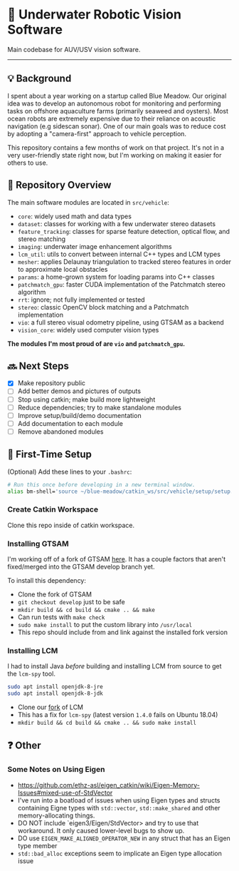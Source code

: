 # :ocean: Underwater Robotic Vision Software

Main codebase for AUV/USV vision software.
***

## :bulb: Background

I spent about a year working on a startup called Blue Meadow. Our original idea was to develop an
autonomous robot for monitoring and performing tasks on offshore aquaculture farms (primarily
seaweed and oysters). Most ocean robots are extremely expensive due to their reliance on acoustic
navigation (e.g sidescan sonar). One of our main goals was to reduce cost by adopting a "camera-first" approach to
vehicle perception.

This repository contains a few months of work on that project. It's not in a very
user-friendly state right now, but I'm working on making it easier for others to use.

## :memo: Repository Overview

The main software modules are located in `src/vehicle`:
- `core`: widely used math and data types
- `dataset`: classes for working with a few underwater stereo datasets
- `feature_tracking`: classes for sparse feature detection, optical flow, and stereo matching
- `imaging`: underwater image enhancement algorithms
- `lcm_util`: utils to convert between internal C++ types and LCM types
- `mesher`: applies Delaunay triangulation to tracked stereo features in order to approximate local obstacles
- `params`: a home-grown system for loading params into C++ classes
- `patchmatch_gpu`: faster CUDA implementation of the Patchmatch stereo algorithm
- `rrt`: ignore; not fully implemented or tested
- `stereo`: classic OpenCV block matching and a Patchmatch implementation
- `vio`: a full stereo visual odometry pipeline, using GTSAM as a backend
- `vision_core`: widely used computer vision types

**The modules I'm most proud of are `vio` and `patchmatch_gpu`.**

## :soon: Next Steps

- [x] Make repository public
- [ ] Add better demos and pictures of outputs
- [ ] Stop using catkin; make build more lightweight
- [ ] Reduce dependencies; try to make standalone modules
- [ ] Improve setup/build/demo documentation
- [ ] Add documentation to each module
- [ ] Remove abandoned modules

## :hammer: First-Time Setup

(Optional) Add these lines to your `.bashrc`:
```bash
# Run this once before developing in a new terminal window.
alias bm-shell='source ~/blue-meadow/catkin_ws/src/vehicle/setup/setup.bash'
```

### Create Catkin Workspace

Clone this repo inside of catkin workspace.

### Installing GTSAM

I'm working off of a fork of GTSAM [here](https://github.com/miloknowles/gtsam). It has a couple
factors that aren't fixed/merged into the GTSAM develop branch yet.

To install this dependency:
- Clone the fork of GTSAM
- `git checkout develop` just to be safe
- `mkdir build && cd build && cmake .. && make`
- Can run tests with `make check`
- `sudo make install` to put the custom library into `/usr/local`
- This repo should include from and link against the installed fork version

### Installing LCM

I had to install Java *before* building and installing LCM from source to get the `lcm-spy` tool.
```bash
sudo apt install openjdk-8-jre
sudo apt install openjdk-8-jdk
```

- Clone our [fork](https://github.com/bluemeadowrobotics/lcm) of LCM
- This has a fix for `lcm-spy` (latest version `1.4.0` fails on Ubuntu 18.04)
- `mkdir build && cd build && cmake .. && sudo make install`

## :question: Other

### Some Notes on Using Eigen

- https://github.com/ethz-asl/eigen_catkin/wiki/Eigen-Memory-Issues#mixed-use-of-StdVector
- I've run into a boatload of issues when using Eigen types and structs containing Eigne types with `std::vector`, `std::make_shared` and other memory-allocating things.
- DO NOT include `eigen3/Eigen/StdVector> and try to use that workaround. It only caused lower-level bugs to show up.
- DO use `EIGEN_MAKE_ALIGNED_OPERATOR_NEW` in any struct that has an Eigen type member
- `std::bad_alloc` exceptions seem to implicate an Eigen type allocation issue

